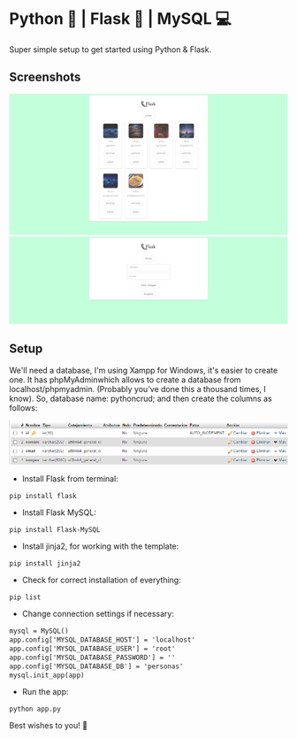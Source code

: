 # Python 🐍 | Flask 🧪 | MySQL 💻

Super simple setup to get started using Python & Flask.

## Screenshots
![Python](imgs/screen.png)
![Python](imgs/screen2.png)

## Setup

We'll need a database, I'm using Xampp for Windows, it's easier to create one. It has phpMyAdminwhich allows to create a database from localhost/phpmyadmin. (Probably you've done this a thousand times, I know).
So, database name: pythoncrud; and then create the columns as follows:

![database](imgs/1.png)


- Install Flask from terminal:

```
pip install flask
```
- Install Flask MySQL:

```
pip install Flask-MySQL
```
- Install jinja2, for working with the template:

```
pip install jinja2
```
- Check for correct installation of everything:

```
pip list
```

- Change connection settings if necessary:
```
mysql = MySQL()
app.config['MYSQL_DATABASE_HOST'] = 'localhost'
app.config['MYSQL_DATABASE_USER'] = 'root'
app.config['MYSQL_DATABASE_PASSWORD'] = ''
app.config['MYSQL_DATABASE_DB'] = 'personas'
mysql.init_app(app)
```

- Run the app:
```
python app.py
```

Best wishes to you! 🤗